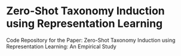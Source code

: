 # Zero-Shot Taxonomy Induction using Representation Learning
Code Repository for the Paper: Zero-Shot Taxonomy Induction using Representation Learning: An Empirical Study
